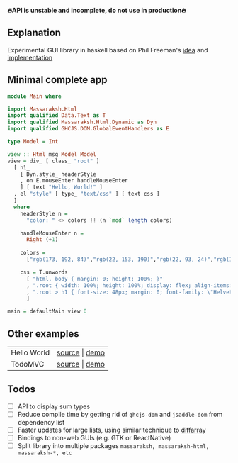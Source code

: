 **:fire:API is unstable and incomplete, do not use in production:fire:**

## Explanation
Experimental GUI library in haskell based on Phil Freeman's
[idea](https://blog.functorial.com/posts/2018-03-12-You-Might-Not-Need-The-Virtual-DOM.html)
and [implementation](https://github.com/paf31/purescript-sdom)

## Minimal complete app

```hs
module Main where

import Massaraksh.Html
import qualified Data.Text as T
import qualified Massaraksh.Html.Dynamic as Dyn
import qualified GHCJS.DOM.GlobalEventHandlers as E

type Model = Int

view :: Html msg Model Model
view = div_ [ class_ "root" ]
  [ h1_
    [ Dyn.style_ headerStyle
    , on E.mouseEnter handleMouseEnter
    ] [ text "Hello, World!" ]
  , el "style" [ type_ "text/css" ] [ text css ]
  ] 
  where
    headerStyle n =
      "color: " <> colors !! (n `mod` length colors)

    handleMouseEnter n =
      Right (+1)
    
    colors =
      ["rgb(173, 192, 84)","rgb(22, 153, 190)","rgb(22, 93, 24)","rgb(199, 232, 42)","rgb(235, 206, 57)","rgb(225, 57, 149)","rgb(255, 134, 157)","rgb(231, 251, 35)","rgb(148, 122, 45)","rgb(227, 10, 30)","rgb(97, 22, 125)","rgb(239, 243, 10)","rgb(155, 247, 3)","rgb(199, 31, 74)","rgb(109, 198, 34)","rgb(170, 52, 228)","rgb(61, 44, 247)","rgb(118, 45, 39)","rgb(248, 116, 17)","rgb(27, 184, 238)","rgb(117, 23, 222)"]

    css = T.unwords
      [ "html, body { margin: 0; height: 100%; }"
      , ".root { width: 100%; height: 100%; display: flex; align-items: center; justify-content: center; }"
      , ".root > h1 { font-size: 48px; margin: 0; font-family: \"Helvetica\", Arial, sans-serif; font-weight: 600; border: dashed 4px rgba(0,0,0,0.12); cursor: default; padding: 8px 16px; }"
      ]

main = defaultMain view 0
```

## Other examples

<table>
  <tbody>
    <tr>
      <td>Hello World</td>
      <td>
	    <a href=./examples/hello-world/Main.hs target=_blank>source</a> |
		<a href=https://lagunoff.github.io/massaraksh-hello-world/ target=_blank>demo<a>
	  </td>
    </tr>
    <tr>
      <td>TodoMVC</td>
      <td>
	    <a href=./examples/todomvc/TodoMVC/Main.hs target=_blank>source</a> |
		<a href=https://lagunoff.github.io/massaraksh-todomvc target=_blank>demo<a>
	  </td>
    </tr>
  </tbody>
</table>

## Todos
 - [ ] API to display sum types
 - [ ] Reduce compile time by getting rid of `ghcjs-dom` and
       `jsaddle-dom` from dependency list
 - [ ] Faster updates for large lists, using similar technique to
       [diffarray](https://hackage.haskell.org/package/diffarray-0.1.1/docs/Data-Array-Diff.html)
 - [ ] Bindings to non-web GUIs (e.g. GTK or ReactNative)
 - [ ] Split library into multiple packages `massaraksh, massaraksh-html, massaraksh-*, etc`
